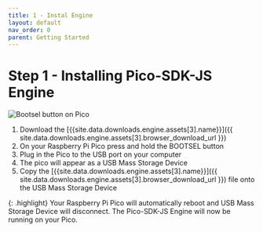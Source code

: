 ```yaml
---
title: 1 - Instal Engine
layout: default
nav_order: 0
parent: Getting Started
---
```


# Step 1 - Installing Pico-SDK-JS Engine

![Bootsel button on Pico](../../../assets/images/pico-bootsel.png)

1. Download the [{{site.data.downloads.engine.assets[3].name}}]({{ site.data.downloads.engine.assets[3].browser_download_url }})
1. On your Raspberry Pi Pico press and hold the BOOTSEL button 
1. Plug in the Pico to the USB port on your computer
1. The pico will appear as a USB Mass Storage Device
1. Copy the [{{site.data.downloads.engine.assets[3].name}}]({{ site.data.downloads.engine.assets[3].browser_download_url }}) file onto the USB Mass Storage Device

{: .highlight}
Your Raspberry Pi Pico will automatically reboot and USB Mass Storage Device will disconnect. The Pico-SDK-JS Engine will now be running on your Pico.
